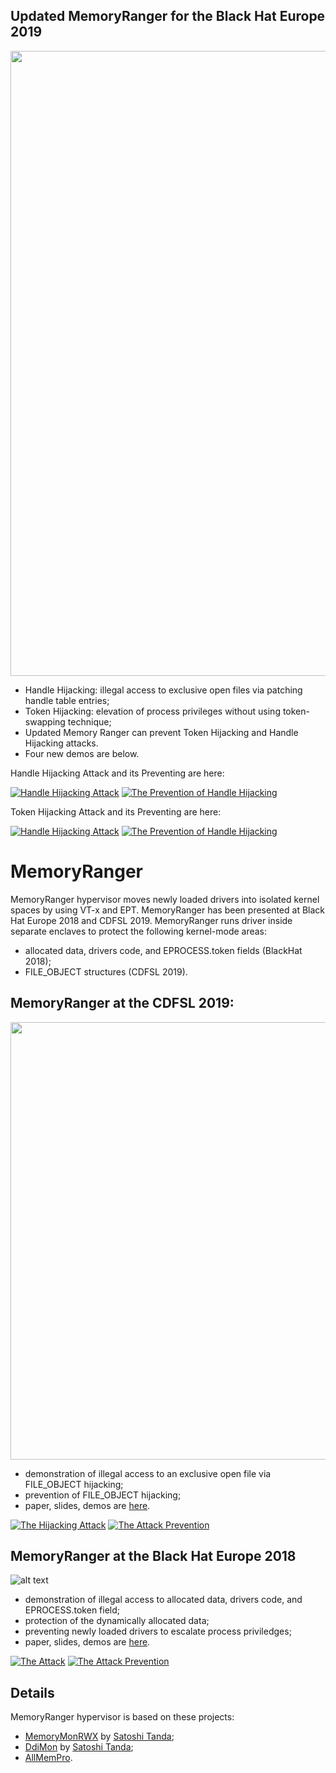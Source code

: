 ## Updated MemoryRanger for the Black Hat Europe 2019 
<img src="https://github.com/IgorKorkin/MemoryRanger/blob/master/blackhat2019_memoryranger_prevents_token_and_handle_hijacking.png" width="1000" />

* Handle Hijacking: illegal access to exclusive open files via patching handle table entries;
* Token Hijacking: elevation of process privileges without using token-swapping technique;
* Updated Memory Ranger can prevent Token Hijacking and Handle Hijacking attacks.
* Four new demos are below.

Handle Hijacking Attack and its Preventing are here:

[![Handle Hijacking Attack](https://img.youtube.com/vi/RPPjb_z9_Eg/mqdefault.jpg)](https://www.youtube.com/watch?v=RPPjb_z9_Eg&index=1&list=PL0Aerbf3kwUIzygUeuxiwReOD9IAc68dF) [![The Prevention of Handle Hijacking](https://img.youtube.com/vi/JtDffduwgHY/mqdefault.jpg)](https://www.youtube.com/watch?v=JtDffduwgHY&index=2&list=PL0Aerbf3kwUIzygUeuxiwReOD9IAc68dF)

Token Hijacking Attack and its Preventing are here:

[![Handle Hijacking Attack](https://img.youtube.com/vi/fkKW4n2oaXQ/mqdefault.jpg)](https://www.youtube.com/watch?v=fkKW4n2oaXQg&index=3&list=PL0Aerbf3kwUIzygUeuxiwReOD9IAc68dF) [![The Prevention of Handle Hijacking](https://img.youtube.com/vi/xAAf-eefuB8/mqdefault.jpg)](https://www.youtube.com/watch?v=xAAf-eefuB8&index=4&list=PL0Aerbf3kwUIzygUeuxiwReOD9IAc68dF)

# MemoryRanger

MemoryRanger hypervisor moves newly loaded drivers into isolated kernel spaces by using VT-x and EPT. MemoryRanger has been presented at Black Hat Europe 2018 and CDFSL 2019. 
MemoryRanger runs driver inside separate enclaves to protect the following kernel-mode areas: 
- allocated data, drivers code, and EPROCESS.token fields (BlackHat 2018);
- FILE_OBJECT structures (CDFSL 2019).

## MemoryRanger at the CDFSL 2019:
<img src="https://github.com/IgorKorkin/MemoryRanger/blob/master/cdfsl2019_memoryranger_prevents_fileobj_hijacking.png" width="700" />

 * demonstration of illegal access to an exclusive open file via FILE_OBJECT hijacking;
 * prevention of FILE_OBJECT hijacking;
 * paper, slides, demos are [here](https://igorkorkin.blogspot.com/2019/04/memoryranger-prevents-hijacking.html).
 
[![The Hijacking Attack](https://img.youtube.com/vi/2mU85RluOSA/mqdefault.jpg)](https://www.youtube.com/watch?v=2mU85RluOSA&index=1&list=PL0Aerbf3kwUKlHszFlcIFivmslRl4xmhB) [![The Attack Prevention](https://img.youtube.com/vi/8ONmC5Do4I4/mqdefault.jpg)](https://www.youtube.com/watch?v=8ONmC5Do4I4&index=2&list=PL0Aerbf3kwUKlHszFlcIFivmslRl4xmhB)
 
## MemoryRanger at the Black Hat Europe 2018
![alt text](https://github.com/IgorKorkin/MemoryRanger/blob/master/before_and_after_memoryranger.png)
 * demonstration of illegal access to allocated data, drivers code, and EPROCESS.token field;
 * protection of the dynamically allocated data;
 * preventing newly loaded drivers to escalate process priviledges; 
 * paper, slides, demos are [here](https://igorkorkin.blogspot.com/2018/12/divide-et-impera-memoryranger-runs.html).
 
 [![The Attack](https://img.youtube.com/vi/HNxc-tjy3QA/mqdefault.jpg)](https://www.youtube.com/watch?v=HNxc-tjy3QA&index=1&list=PL0Aerbf3kwULpVhoHyjMUeUFLwnvur5iu) [![The Attack Prevention](https://img.youtube.com/vi/vrm9cgn5DsU/mqdefault.jpg)](https://www.youtube.com/watch?v=vrm9cgn5DsU&index=2&list=PL0Aerbf3kwULpVhoHyjMUeUFLwnvur5iu)


## Details
MemoryRanger hypervisor is based on these projects:
- [MemoryMonRWX](https://github.com/tandasat/MemoryMon/tree/rwe_cdfs) by [Satoshi Tanda](https://twitter.com/standa_t);
- [DdiMon](https://github.com/tandasat/DdiMon) by [Satoshi Tanda](https://twitter.com/standa_t);
- [AllMemPro](https://github.com/IgorKorkin/AllMemPro).
